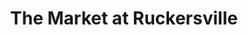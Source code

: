 ---
title: "The Market at Ruckersville"
url: /ruckersville/the-market-at-ruckersville/
shop: Lebensmittel
---